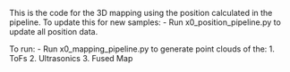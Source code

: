 This is the code for the 3D mapping using the position calculated in the pipeline.
To update this for new samples:
    - Run x0_position_pipeline.py to update all position data.

To run:
    - Run x0_mapping_pipeline.py to generate point clouds of the:
        1. ToFs
        2. Ultrasonics
        3. Fused Map